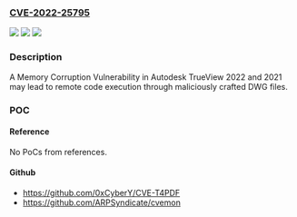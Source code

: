 ### [CVE-2022-25795](https://cve.mitre.org/cgi-bin/cvename.cgi?name=CVE-2022-25795)
![](https://img.shields.io/static/v1?label=Product&message=Revit%2C%20Navisworks%2C%20Autodesk%C2%AE%20Advance%20Steel%2C%20AutoCAD%C2%AE%2C%20AutoCAD%C2%AE%20Architecture%2C%20AutoCAD%C2%AE%20Electrical%2C%20AutoCAD%C2%AE%20Map%203D%2C%20AutoCAD%C2%AE%20Mechanical%2C%20AutoCAD%C2%AE%20MEP%2C%20AutoCAD%C2%AE%20Plant%203D%2C%20AutoCAD%C2%AE%20LT%2C%20%20Autodesk%C2%AE%20Civil%203D%2C%20AutoCAD%C2%AE%20Mac%2C%20AutoCAD%C2%AE%20LT%20for%20Mac&color=blue)
![](https://img.shields.io/static/v1?label=Version&message=prior%20to%209.0.7%20&color=brightgreen)
![](https://img.shields.io/static/v1?label=Vulnerability&message=Out-of-bound%20Write&color=brightgreen)

### Description

A Memory Corruption Vulnerability in Autodesk TrueView 2022 and 2021 may lead to remote code execution through maliciously crafted DWG files.

### POC

#### Reference
No PoCs from references.

#### Github
- https://github.com/0xCyberY/CVE-T4PDF
- https://github.com/ARPSyndicate/cvemon

